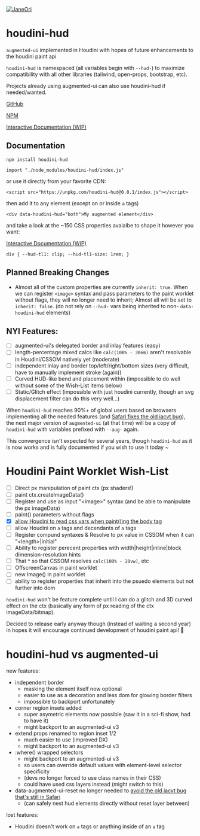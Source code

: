 [![JaneOri](https://img.shields.io/badge/JaneOri%20%F0%9F%91%BD-I%20made%20a%20thing!-blueviolet.svg?labelColor=222222)](https://twitter.com/Jane0ri)

# houdini-hud
`augmented-ui` implemented in Houdini with hopes of future enhancements to the houdini paint api

`houdini-hud` is namespaced (all variables begin with `--hud-`) to maximize compatibility with all other libraries (tailwind, open-props, bootstrap, etc).

Projects already using augmented-ui can also use houdini-hud if needed/wanted.

[GitHub](https://github.com/propjockey/houdini-hud)

[NPM](https://www.npmjs.com/package/houdini-hud)

[Interactive Documentation (WIP)](http://houdini-hud.com)

## Documentation

`npm install houdini-hud`

`import "./node_modules/houdini-hud/index.js"`

or use it directly from your favorite CDN:

`<script src="https://unpkg.com/houdini-hud@0.0.1/index.js"></script>`

then add it to any element (except on or inside `a` tags)

`<div data-houdini-hud="both">My augmented element</div>`

and take a look at the ~150 CSS properties avaialbe to shape it however you want:

[Interactive Documentation (WIP)](http://houdini-hud.com)

`div { --hud-tl1: clip; --hud-tl1-size: 1rem; }`

## Planned Breaking Changes

* Almost all of the custom properties are currently `inherit: true`. When we can register `<image>` syntax and pass parameters to the paint worklet without flags, they will no longer need to inherit; Almost all will be set to `inherit: false`. (do not rely on `--hud-` vars being inherited to non- `data-houdini-hud` elements)

## NYI Features:

- [ ] augmented-ui's delegated border and inlay features (easy)
- [ ] length-percentage mixed calcs like `calc(100% - 30em)` aren't resolvable in Houdini/CSSOM natively yet (moderate)
- [ ] independent inlay and border top/left/right/bottom sizes (very difficult, have to manually implement stroke (again))
- [ ] Curved HUD-like bend and placement within (impossible to do well without some of the Wish-List items below)
- [ ] Static/Glitch effect (impossible with just houdini currently, though an svg displacement filter can do this very well...)

When `houdini-hud` reaches 90%+ of global users based on browsers implementing all the needed features (and [Safari fixes the old iacvt bug](https://github.com/w3c/csswg-drafts/pull/6006)), the next major version of `augmented-ui` (at that time) will be a copy of `houdini-hud` with variables prefixed with `--aug-` again.

This convergence isn't expected for several years, though `houdini-hud` as it is now works and is fully documented if you wish to use it today ~

# Houdini Paint Worklet Wish-List

- [ ] Direct px manipulation of paint ctx (px shaders!)
- [ ] paint ctx.createImageData()
- [ ] Register and use as input "&lt;image&gt;" syntax (and be able to manipulate the px imageData)
- [ ] paint() parameters without flags
- [x] [allow Houdini to read css vars when paint()ing the body tag](https://bugs.chromium.org/p/chromium/issues/detail?id=1285639)
- [ ] allow Houdini on `a` tags and decendants of `a` tags
- [ ] Register compund syntaxes & Resolve to px value in CSSOM when it can "&lt;length&gt;|initial"
- [ ] Ability to register perecent properties with width|height|inline|block dimension-resolution hints
- [ ] That ^ so that CSSOM resolves `calc(100% - 20vw)`, etc
- [ ] OffscreenCanvas in paint worklet
- [ ] new Image() in paint worklet
- [ ] ability to register properties that inherit into the psuedo elements but not further into dom

`houdini-hud` won't be feature complete until I can do a glitch and 3D curved effect on the ctx (basically any form of px reading of the ctx imageData/bitmap).

Decided to release early anyway though (instead of waiting a second year) in hopes it will encourage continued development of houdini paint api! 💜

# houdini-hud vs augmented-ui

new features:

* independent border
  - masking the element itself now optional
  - easier to use as a decoration and less dom for glowing border filters
  - impossible to backport unfortunately
* corner region insets added
  - super asymetric elements now possible (saw it in a sci-fi show, had to have it)
  - might backport to an augmented-ui v3
* extend props renamed to region inset 1/2
  - much easier to use (improved DX)
  - might backport to an augmented-ui v3
* :where() wrapped selectors 
  - might backport to an augmented-ui v3
  - so users can override default values with element-level selector specificity
  - (devs no longer forced to use class names in their CSS)
  - could have used css layers instead (might switch to this)
* data-augmented-ui-reset no longer needed to [avoid the old iacvt bug that's still in Safari](https://github.com/w3c/csswg-drafts/pull/6006)
  - (can safely nest hud elements directly without reset layer between)

lost features:

* Houdini doesn't work on `a` tags or anything inside of an `a` tag
